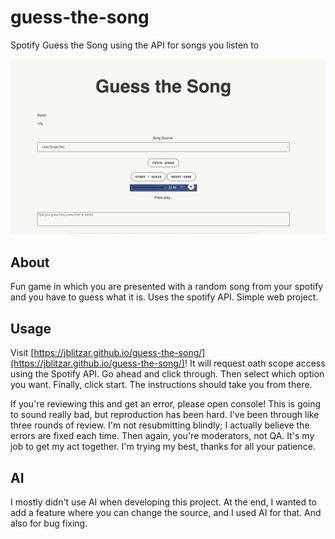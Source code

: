 # guess-the-song

Spotify Guess the Song using the API for songs you listen to

<img src="gts.png">

## About

Fun game in which you are presented with a random song from your spotify and you have to guess what it is. Uses the spotify API. Simple web project.

## Usage

Visit [https://jblitzar.github.io/guess-the-song/](https://jblitzar.github.io/guess-the-song/)!
It will request oath scope access using the Spotify API. Go ahead and click through. Then select which option you want. Finally, click start. The instructions should take you from there.

If you're reviewing this and get an error, please open console! This is going to sound really bad, but reproduction has been hard. I've been through like three rounds of review. I'm not resubmitting blindly; I actually believe the errors are fixed each time. Then again, you're moderators, not QA. It's my job to get my act together. I'm trying my best, thanks for all your patience.

## AI

I mostly didn't use AI when developing this project. At the end, I wanted to add a feature where you can change the source, and I used AI for that. And also for bug fixing.
